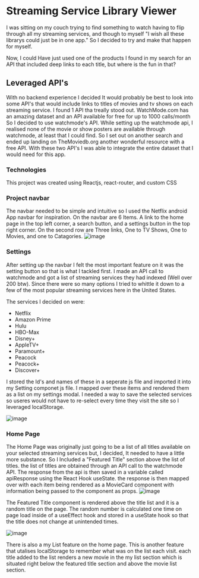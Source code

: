 # Streaming Service Library Viewer

I was sitting on my couch trying to find something to watch having to flip through all my streaming services,
and though to myself "I wish all these librarys could just be in one app." So I decided to try and make that happen for myself.

Now, I could Have just used one of the products I found in my search for an API that included deep links to each title, but where is the fun in that?

## Leveraged API's

With no backend experience I decided It would probably be best to look into some API's that would include links to titles of movies and tv shows on each streaming service. I found 1 API tha treally stood out. WatchMode.com has an amazing dataset and an API available for free for up to 1000 calls/month
So I decided to use watchmode's API. While setting up the watchmode api, I realised none of the movie or show posters are available through watchmode, at least that I could find. So I set out on another search and ended up landing on TheMoviedb.org another wonderful resource with a free API. With these two API's I was able to integrate the entire dataset that I would need for this app.  

### Technologies

This project was created using Reactjs, react-router, and custom CSS

### Project navbar

The navbar needed to be simple and intuitive so I used the Netflix android App navbar for inspiration.
On the navbar are 6 Items. A link to the home page in the top left corner, a search button, and a settings button in the top right corner.
On the second row are Three links, One to TV Shows, One to Movies, and one to Catagories. 
![image](https://user-images.githubusercontent.com/76035004/152691792-52ceb32e-15a2-4f6a-bea0-02264b3a3acd.png)


### Settings

After setting up the navbar I felt the most important feature on it was the setting button so that is what I tackled first.
I made an API call to watchmode and got a list of streaming services they had indexed (Well over 200 btw). Since there were so many options I tried to whittle it down to a few of the most popular streaming services here in the United States. 

The services I decided on were:
  * Netflix
  * Amazon Prime
  * Hulu
  * HBO-Max
  * Disney+
  * AppleTV+
  * Paramount+
  * Peacock
  * Peacock+
  * Discover+

I stored the Id's and names of these in a seperate js file and imported it into my Setting componet js file.
I mapped over these items and rendered them as a list on my settings modal.
I needed a way to save the selected services so useres would not have to re-select every time they visit the site so I leveraged localStorage.

![image](https://user-images.githubusercontent.com/76035004/152692314-16dd2e3b-ae1a-4067-b3c0-a6e14cac0526.png)

### Home Page

The Home Page was originally just going to be a list of all titles available on your selected streaming services but, I decided, It needed to have a little more substance. So I Included a "Featured Title" section above the list of titles. 
the list of titles are obtained through an API call to the watchmode API. The response from the api is then saved in a variable called apiResponse using the React Hook useState. the response is then mapped over with each item being rendered as a MovieCard component with information being passed to the component as props. 
![image](https://user-images.githubusercontent.com/76035004/152693059-48d88492-c22c-4cdb-be11-ce5ff025c462.png)

  The Featured Title component is rendered above the title list and it is a random title on the page. 
The random number is calculated one time on page load inside of a useEffect hook and stored in a useState hook so that the title does not change at unintended times.

![image](https://user-images.githubusercontent.com/76035004/152694602-667a8ecb-b387-413c-8187-fbcddc920499.png)

There is also a my List feature on the home page. This is another feature that utalises localStorage to remember what was on the list each visit. each title added to the list renders a new movie in the my list section which is situated right below the featured title section and above the movie list section.


 
 

